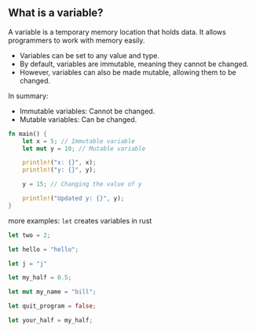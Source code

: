 ## What is a variable?

A variable is a temporary memory location that holds data. It allows programmers to work with memory easily.

- Variables can be set to any value and type.
- By default, variables are immutable, meaning they cannot be changed.
- However, variables can also be made mutable, allowing them to be changed.

In summary:
- Immutable variables: Cannot be changed.
- Mutable variables: Can be changed.

```rust
fn main() {
    let x = 5; // Immutable variable
    let mut y = 10; // Mutable variable

    println!("x: {}", x);
    println!("y: {}", y);

    y = 15; // Changing the value of y

    println!("Updated y: {}", y);
}
```

more examples: ``let`` creates variables in rust

```rust
let two = 2;

let hello = "hello";

let j = "j"

let my_half = 0.5;

let mut my_name = "bill";

let quit_program = false;

let your_half = my_half;
```